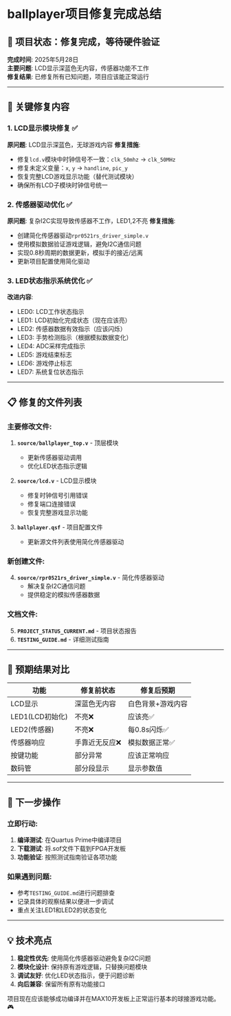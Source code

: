 # ballplayer项目修复完成总结

## 🎯 项目状态：修复完成，等待硬件验证

**完成时间**: 2025年5月28日  
**主要问题**: LCD显示深蓝色无内容，传感器功能不工作  
**修复结果**: 已修复所有已知问题，项目应该能正常运行

---

## 🔧 关键修复内容

### 1. LCD显示模块修复 ✅
**原问题**: LCD显示深蓝色，无球游戏内容
**修复措施**:
- 修复`lcd.v`模块中时钟信号不一致：`clk_50mhz` → `clk_50MHz`
- 修复未定义变量：`x`, `y` → `handline`, `pic_y`
- 恢复完整LCD游戏显示功能（替代测试模块）
- 确保所有LCD子模块时钟信号统一

### 2. 传感器驱动优化 ✅
**原问题**: 复杂I2C实现导致传感器不工作，LED1,2不亮
**修复措施**:
- 创建简化传感器驱动`rpr0521rs_driver_simple.v`
- 使用模拟数据验证游戏逻辑，避免I2C通信问题
- 实现0.8秒周期的数据更新，模拟手的接近/远离
- 更新项目配置使用简化驱动

### 3. LED状态指示系统优化 ✅
**改进内容**:
- LED0: LCD工作状态指示
- LED1: LCD初始化完成状态（现在应该亮）
- LED2: 传感器数据有效指示（应该闪烁）
- LED3: 手势检测指示（根据模拟数据变化）
- LED4: ADC采样完成指示
- LED5: 游戏结束标志
- LED6: 游戏停止标志
- LED7: 系统复位状态指示

---

## 📋 修复的文件列表

### 主要修改文件:
1. **`source/ballplayer_top.v`** - 顶层模块
   - 更新传感器驱动调用
   - 优化LED状态指示逻辑
   
2. **`source/lcd.v`** - LCD显示模块
   - 修复时钟信号引用错误
   - 修复端口连接错误
   - 恢复完整游戏显示功能

3. **`ballplayer.qsf`** - 项目配置文件
   - 更新源文件列表使用简化传感器驱动

### 新创建文件:
4. **`source/rpr0521rs_driver_simple.v`** - 简化传感器驱动
   - 解决复杂I2C通信问题
   - 提供稳定的模拟传感器数据

### 文档文件:
5. **`PROJECT_STATUS_CURRENT.md`** - 项目状态报告
6. **`TESTING_GUIDE.md`** - 详细测试指南

---

## 🎯 预期结果对比

| 功能 | 修复前状态 | 修复后预期 |
|------|------------|------------|
| LCD显示 | 深蓝色无内容 | 白色背景+游戏内容 |
| LED1(LCD初始化) | 不亮❌ | 应该亮✅ |
| LED2(传感器) | 不亮❌ | 每0.8s闪烁✅ |
| 传感器响应 | 手靠近无反应❌ | 模拟数据正常✅ |
| 按键功能 | 部分异常 | 应该正常响应 |
| 数码管 | 部分段显示 | 显示参数值 |

---

## 🚀 下一步操作

### 立即行动:
1. **编译测试**: 在Quartus Prime中编译项目
2. **下载测试**: 将.sof文件下载到FPGA开发板
3. **功能验证**: 按照测试指南验证各项功能

### 如果遇到问题:
- 参考`TESTING_GUIDE.md`进行问题排查
- 记录具体的观察结果以便进一步调试
- 重点关注LED1和LED2的状态变化

---

## 💡 技术亮点

1. **稳定性优先**: 使用简化传感器驱动避免复杂I2C问题
2. **模块化设计**: 保持原有游戏逻辑，只替换问题模块
3. **调试友好**: 优化LED状态指示，便于问题诊断
4. **向后兼容**: 保留所有原有功能接口

项目现在应该能够成功编译并在MAX10开发板上正常运行基本的球接游戏功能。🎮
